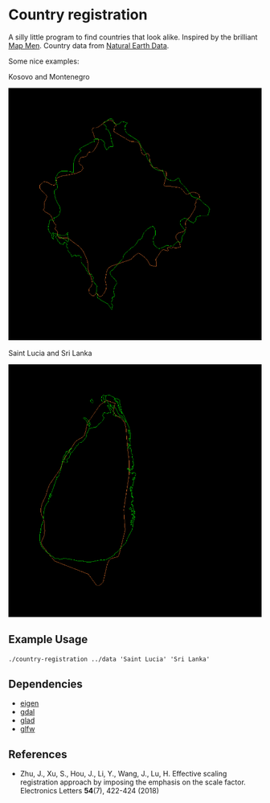 # Country registration

A silly little program to find countries that look alike. Inspired by the brilliant [Map Men](https://www.youtube.com/watch?v=8mrNEVUuZdk). Country data from [Natural Earth Data](https://www.naturalearthdata.com/downloads/10m-cultural-vectors/10m-admin-0-countries/).

Some nice examples:

Kosovo and Montenegro

![Montenegro registered with Kosovo](images/kosovo-montenegro.png)

Saint Lucia and Sri Lanka

![Sri Lanka registered with Montenegro](images/saint-lucia-sri-lanka.png)

## Example Usage

`./country-registration ../data 'Saint Lucia' 'Sri Lanka'`

## Dependencies

* [eigen](https://eigen.tuxfamily.org/index.php?title=Main_Page)
* [gdal](https://gdal.org/)
* [glad](https://github.com/Dav1dde/glad)
* [glfw](https://www.glfw.org/)

## References
* Zhu, J., Xu, S., Hou, J., Li, Y., Wang, J., Lu, H. Effective scaling registration approach by imposing the emphasis on the scale factor. Electronics Letters __54__(7), 422-424 (2018)